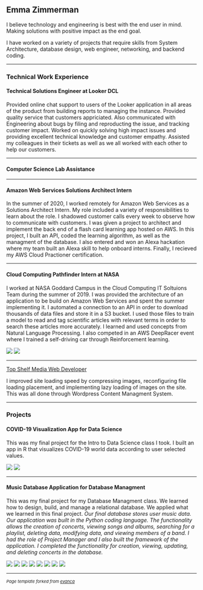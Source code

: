 ## Emma Zimmerman
<p>I believe technology and engineering is best with the end user in mind. Making solutions with positive impact as the end goal.</p>
<p>I have worked on a variety of projects that require skills from System Architecture, database design, web engineer, networking, and backend coding.</p>

---
### Technical Work Experience
<h4>Technical Solutions Engineer at Looker DCL</h4>
<p>Provided online chat support to users of the Looker application in all areas of the product from building reports to managing the instance. Provided quality service that customers appriciated. Also communicated with Engineering about bugs by filing and reproducting the issue, and tracking customer impact. Worked on quickly solving high impact issues and providing excellent technical knowledge and customer empathy. Assisted my colleagues in their tickets as well as we all worked with each other to help our customers.</p>

---
<h4>Computer Science Lab Assistance</h4>
<p></p>

---
<h4>Amazon Web Services Solutions Architect Intern</h4>
<p>In the summer of 2020, I worked remotely for Amazon Web Services as a Solutions Architect Intern. My role included a variety of responsibilities to learn about the role. I shadowed customer calls every week to observe how to communicate with customers. I was given a project to architect and implement the back end of a flash card learning app hosted on AWS. In this project, I built an API, coded the learning algorithm, as well as the managment of the database. I also entered and won an Alexa hackation where my team built an Alexa skill to help onboard interns. Finally, I recieved my AWS Cloud Practioner certification.</p>

---
<h4>Cloud Computing Pathfinder Intern at NASA</h4>
<p>I worked at NASA Goddard Campus in the Cloud Computing IT Soltuions Team during the summer of 2019. I was provided the architecture of an application to be build on Amazon Web Services and spent the summer implementing it. I automated a connection to an API in order to download thousands of data files and store it in a S3 bucket. I used those files to train a model to read and tag scientific articles with relevant terms in order to search these articles more accurately. I learned and used concepts from Natural Language Processing. I also competed in an AWS DeepRacer event where I trained a self-driving car through Reinforcement learning.</p>
<img src="images/posterpresentation (2).jpg"/>
<img src="images/automouscar (2).jpg"/>

---
[Top Shelf Media Web Developer](http://twelfthroundauto.com/)
<p>I improved site loading speed by compressing images, reconfiguring file loading placement, and implementing lazy loading of images on the site. This was all done through Wordpress Content Managment System.</p>

---
### Projects
<h4>COVID-19 Visualization App for Data Science</h4>
<p>This was my final project for the Intro to Data Science class I took. I built an app in R that visualizes COVID-19 world data according to user selected values.</p>
<img src="images/screenshot2.JPG"/>
<img src="images/screenshot3.JPG"/>

---
<h4>Music Database Application for Database Managment</h4>
<p>This was my final project for my Database Managment class. We learned how to design, build, and manage a relational database. We applied what we learned in this final project.</i>
<i>Our final database stores user music data. Our application was built in the Python coding language. The functionality allows the creation of concerts, viewing songs and albums, searching for a playlist, deleting data, modifying data, and viewing members of a band.</i>
<i>I had the role of Project Manager and I also built the framework of the application. I completed the functionality for creation, viewing, updating, and deleting concerts in the database.</p>
<img src="images/erdiagram.JPG"/>
<img src="images/dbprojectstartpage.PNG"/>
<img src="images/dbprojectviewconcertspage.PNG"/>
<img src="images/dbprojectcreateconcertpage.PNG"/>
<img src="images/dbupdateconcertpage.PNG"/>
<img src="images/dbprojectdeleteconcert.PNG"/>
<img src="images/dbprojectsearchbands.PNG"/>
<img src="images/dbprojectviewmembersofband.PNG"/>

---
<p style="font-size:11px">Page template forked from <a href="https://github.com/evanca/quick-portfolio">evanca</a></p>
<!-- Remove above link if you don't want to attribute -->
